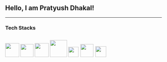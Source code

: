 <h2>Hello, I am Pratyush Dhakal!</h1>
<hr/>

<h3>Tech Stacks</h3>
<div style="display: flex; column-gap: 30px;">
  
<a href="#"><img src="https://cdn.svgporn.com/logos/react.svg" style="width: 45px; "/></a>
<a href="#"><img src="https://cdn.svgporn.com/logos/javascript.svg" style="width: 42px;"/></a> 
<a href="#"><img src="https://cdn.svgporn.com/logos/react-query-icon.svg" style="width: 45px;"/></a>
<a href="#"><img src="https://cdn.svgporn.com/logos/tailwindcss-icon.svg" style="width: 55px;"/></a>
<a href="#"><img src="https://cdn.svgporn.com/logos/css-3.svg" style="width: 33px;"/></a>
<a href="#"><img src="https://cdn.svgporn.com/logos/redux.svg" style="width: 42px; margin-inline: 2px;"/></a>
<a href="#"><img src="https://cdn.svgporn.com/logos/html-5.svg" style="width: 35px;"/></a>

</div>



